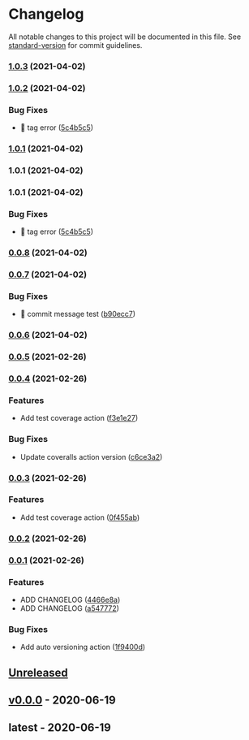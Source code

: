 # Changelog

All notable changes to this project will be documented in this file. See [standard-version](https://github.com/conventional-changelog/standard-version) for commit guidelines.

### [1.0.3](https://github.com/shdkej/note-server/compare/v1.0.2...v1.0.3) (2021-04-02)

### [1.0.2](https://github.com/shdkej/note-server/compare/v0.0.8...v1.0.2) (2021-04-02)


### Bug Fixes

* 🐛 tag error ([5c4b5c5](https://github.com/shdkej/note-server/commit/5c4b5c592be29bbfe0f9d84d77ce06f239584b48))

### [1.0.1](https://github.com/shdkej/note-server/compare/v0.0.6...v1.0.1) (2021-04-02)

### 1.0.1 (2021-04-02)

### 1.0.1 (2021-04-02)


### Bug Fixes

* 🐛 tag error ([5c4b5c5](https://github.com/shdkej/note-server/commit/5c4b5c592be29bbfe0f9d84d77ce06f239584b48))

### [0.0.8](https://github.com/shdkej/note-server/compare/v0.0.7...v0.0.8) (2021-04-02)

### [0.0.7](https://github.com/shdkej/note-server/compare/v0.0.6...v0.0.7) (2021-04-02)


### Bug Fixes

* 🐛 commit message test ([b90ecc7](https://github.com/shdkej/note-server/commit/b90ecc7ac1f958c4464ce738d633e01ee2769896))

### [0.0.6](https://github.com/shdkej/note-server/compare/v0.0.5...v0.0.6) (2021-04-02)

### [0.0.5](https://github.com/shdkej/note-server/compare/v0.0.4...v0.0.5) (2021-02-26)

### [0.0.4](https://github.com/shdkej/note-server/compare/v0.0.3...v0.0.4) (2021-02-26)


### Features

* Add test coverage action ([f3e1e27](https://github.com/shdkej/note-server/commit/f3e1e27716e3131d467d965f656dc44c8e1f8d0d))


### Bug Fixes

* Update coveralls action version ([c6ce3a2](https://github.com/shdkej/note-server/commit/c6ce3a2413f84b05cfd93b8b5ff86fbacf112f68))

### [0.0.3](https://github.com/shdkej/note-server/compare/v0.0.2...v0.0.3) (2021-02-26)


### Features

* Add test coverage action ([0f455ab](https://github.com/shdkej/note-server/commit/0f455abc07325f3314d0982e8784536ddf582a13))

### [0.0.2](https://github.com/shdkej/note-server/compare/v0.0.1...v0.0.2) (2021-02-26)

### [0.0.1](https://github.com/shdkej/note-server/compare/v0.0.0...v0.0.1) (2021-02-26)


### Features

* ADD CHANGELOG ([4466e8a](https://github.com/shdkej/note-server/commit/4466e8a2cedca3c52c869bc41b248cd62caa3899))
* ADD CHANGELOG ([a547772](https://github.com/shdkej/note-server/commit/a54777257fc196a09dc56ae33728209d8aa2335e))


### Bug Fixes

* Add auto versioning action ([1f9400d](https://github.com/shdkej/note-server/commit/1f9400dd0b34168cc7ab796c20e995b5bc2fbef2))

<a name="unreleased"></a>
## [Unreleased]


<a name="v0.0.0"></a>
## [v0.0.0] - 2020-06-19

<a name="latest"></a>
## latest - 2020-06-19

[Unreleased]: https://github.com/shdkej/note-server/compare/v0.0.0...HEAD
[v0.0.0]: https://github.com/shdkej/note-server/compare/latest...v0.0.0
